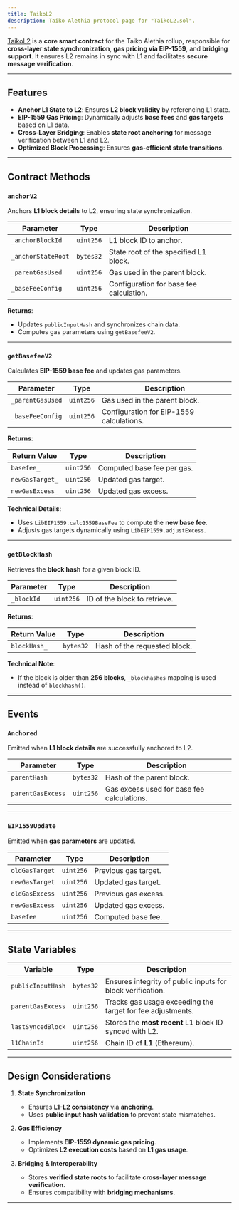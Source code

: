 ```yaml
---
title: TaikoL2
description: Taiko Alethia protocol page for "TaikoL2.sol".
---
```


[TaikoL2](https://github.com/taikoxyz/taiko-mono/blob/main/packages/protocol/contracts/layer2/based/TaikoL2.sol) is a **core smart contract** for the Taiko Alethia rollup, responsible for **cross-layer state synchronization**, **gas pricing via EIP-1559**, and **bridging support**. It ensures L2 remains in sync with L1 and facilitates **secure message verification**.

---

## Features

- **Anchor L1 State to L2**: Ensures **L2 block validity** by referencing L1 state.
- **EIP-1559 Gas Pricing**: Dynamically adjusts **base fees** and **gas targets** based on L1 data.
- **Cross-Layer Bridging**: Enables **state root anchoring** for message verification between L1 and L2.
- **Optimized Block Processing**: Ensures **gas-efficient state transitions**.

---

## Contract Methods

### `anchorV2`

Anchors **L1 block details** to L2, ensuring state synchronization.

| Parameter          | Type      | Description                             |
| ------------------ | --------- | --------------------------------------- |
| `_anchorBlockId`   | `uint256` | L1 block ID to anchor.                  |
| `_anchorStateRoot` | `bytes32` | State root of the specified L1 block.   |
| `_parentGasUsed`   | `uint256` | Gas used in the parent block.           |
| `_baseFeeConfig`   | `uint256` | Configuration for base fee calculation. |

**Returns**:

- Updates `publicInputHash` and synchronizes chain data.
- Computes gas parameters using `getBasefeeV2`.

---

### `getBasefeeV2`

Calculates **EIP-1559 base fee** and updates gas parameters.

| Parameter        | Type      | Description                              |
| ---------------- | --------- | ---------------------------------------- |
| `_parentGasUsed` | `uint256` | Gas used in the parent block.            |
| `_baseFeeConfig` | `uint256` | Configuration for EIP-1559 calculations. |

**Returns**:

| Return Value    | Type      | Description                |
| --------------- | --------- | -------------------------- |
| `basefee_`      | `uint256` | Computed base fee per gas. |
| `newGasTarget_` | `uint256` | Updated gas target.        |
| `newGasExcess_` | `uint256` | Updated gas excess.        |

**Technical Details**:

- Uses `LibEIP1559.calc1559BaseFee` to compute the **new base fee**.
- Adjusts gas targets dynamically using `LibEIP1559.adjustExcess`.

---

### `getBlockHash`

Retrieves the **block hash** for a given block ID.

| Parameter  | Type      | Description                  |
| ---------- | --------- | ---------------------------- |
| `_blockId` | `uint256` | ID of the block to retrieve. |

**Returns**:

| Return Value | Type      | Description                  |
| ------------ | --------- | ---------------------------- |
| `blockHash_` | `bytes32` | Hash of the requested block. |

**Technical Note**:

- If the block is older than **256 blocks**, `_blockhashes` mapping is used instead of `blockhash()`.

---

## Events

### `Anchored`

Emitted when **L1 block details** are successfully anchored to L2.

| Parameter         | Type      | Description                                |
| ----------------- | --------- | ------------------------------------------ |
| `parentHash`      | `bytes32` | Hash of the parent block.                  |
| `parentGasExcess` | `uint256` | Gas excess used for base fee calculations. |

---

### `EIP1559Update`

Emitted when **gas parameters** are updated.

| Parameter      | Type      | Description          |
| -------------- | --------- | -------------------- |
| `oldGasTarget` | `uint256` | Previous gas target. |
| `newGasTarget` | `uint256` | Updated gas target.  |
| `oldGasExcess` | `uint256` | Previous gas excess. |
| `newGasExcess` | `uint256` | Updated gas excess.  |
| `basefee`      | `uint256` | Computed base fee.   |

---

## State Variables

| Variable          | Type      | Description                                                |
| ----------------- | --------- | ---------------------------------------------------------- |
| `publicInputHash` | `bytes32` | Ensures integrity of public inputs for block verification. |
| `parentGasExcess` | `uint256` | Tracks gas usage exceeding the target for fee adjustments. |
| `lastSyncedBlock` | `uint256` | Stores the **most recent** L1 block ID synced with L2.     |
| `l1ChainId`       | `uint256` | Chain ID of **L1** (Ethereum).                             |

---

## Design Considerations

1. **State Synchronization**

   - Ensures **L1-L2 consistency** via **anchoring**.
   - Uses **public input hash validation** to prevent state mismatches.

2. **Gas Efficiency**

   - Implements **EIP-1559 dynamic gas pricing**.
   - Optimizes **L2 execution costs** based on **L1 gas usage**.

3. **Bridging & Interoperability**

   - Stores **verified state roots** to facilitate **cross-layer message verification**.
   - Ensures compatibility with **bridging mechanisms**.

---
